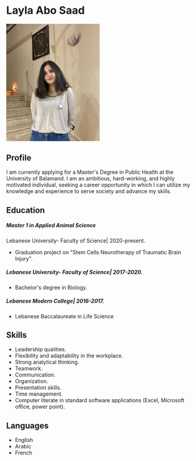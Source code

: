 
# Layla Abo Saad

<img width="250" src="profile.jpg" alt="profile"/>

## Profile
I am currently applying for a Master's Degree in Public Health at the University of Balamand. I am an ambitious, hard-working, and highly motivated individual, seeking a career opportunity in which I can utilize my knowledge and experience to serve society and advance my skills.

## Education
##### Master 1 in Applied Animal Science
Lebanese University- Faculty of Science| 2020-present.
* Graduation project on "Stem Cells Neurotherapy of Traumatic Brain Injury".

##### Lebanese University- Faculty of Science| 2017-2020.
* Bachelor's degree in Biology.
##### Lebanese Modern College| 2016-2017.
* Lebanese Baccalaureate in Life Science




## Skills

* Leadership qualities.
* Flexibility and adaptability in the
workplace.
* Strong analytical thinking.
* Teamwork.
* Communication.
* Organization.
* Presentation skills.
* Time management.
* Computer literate in standard software
applications (Excel, Microsoft office,
power point).


## Languages

* English
* Arabic
* French

